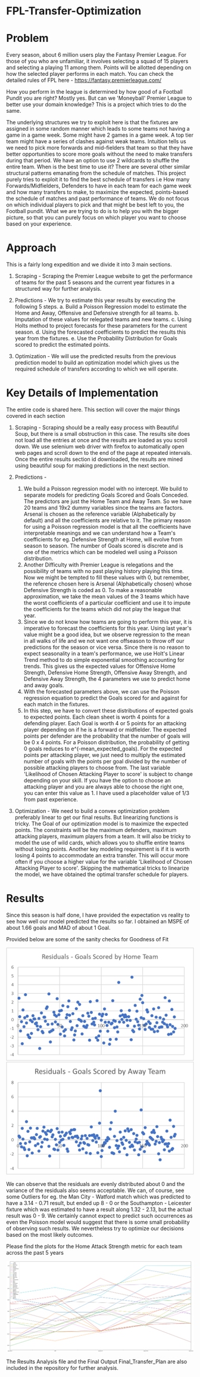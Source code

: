 # FPL-Transfer-Optimization
 
# Problem
Every season, about 6 million users play the Fantasy Premier League. For those of you who are unfamiliar, it involves selecting a squad of 15 players and selecting a playing 11 among them. Points will be allotted depending on how the selected player performs in each match. You can check the detailed rules of FPL here - https://fantasy.premierleague.com/

How you perform in the league is determined by how good of a Football Pundit you are right? Mostly yes. But can we 'Moneyball' Premier League to better use your domain knowledge? This is a project which tries to do the same.

The underlying structures we try to exploit here is that the fixtures are assigned in some random manner which leads to some teams not having a game in a game week. Some might have 2 games in a game week. A top tier team might have a series of clashes against weak teams. Intuition tells us we need to pick more forwards and mid-fielders that team so that they have better opportunities to score more goals without the need to make transfers during that period. We have an option to use 2 wildcards to shuffle the entire team. When is the best time to use it? There are several other similar structural patterns emanating from the schedule of matches. This project purely tries to exploit it to find the best schedule of transfers i.e How many Forwards/Midfielders, Defenders to have in each team for each game week and how many transfers to make, to maximize the expected, points-based the schedule of matches and past performance of teams. We do not focus on which individual players to pick and that might be best left to you, the Football pundit. What we are trying to do is to help you with the bigger picture, so that you can purely focus on which player you want to choose based on your experience.

# Approach
This is a fairly long expedition and we divide it into 3 main sections.

1. Scraping - Scraping the Premier League website to get the performance of teams for the past 5 seasons and the current year fixtures in a structured way for further analysis.

2. Predictions - We try to estimate this year results by executing the following 5 steps.
    a. Build a Poisson Regression model to estimate the Home and Away, Offensive and Defensive strength for all teams. 
    b. Imputation of these values for relegated teams and new teams. 
    c. Using Holts method to project forecasts for these parameters for the current season. 
    d. Using the forecasted coefficients to predict the results this year from the fixtures.
    e. Use the Probability Distribution for Goals scored to predict the estimated points.
    
3. Optimization - We will use the predicted results from the previous prediction model to build an optimization model which gives us the required schedule of transfers according to which we will operate.

# Key Details of Implementation
The entire code is shared here. This section will cover the major things covered in each section

1. Scraping - Scraping should be a really easy process with Beautiful Soup, but there is a small obstruction in this case. The results site does not load all the entries at once and the results are loaded as you scroll down. We use selenium web driver with firefox to automatically open web pages and scroll down to the end of the page at repeated intervals. Once the entire results section id downloaded, the results are mined using beautiful soup for making predictions in the next section.

2. Predictions - 
    1. We build a Poisson regression model with no intercept. We build to separate models for predicting Goals Scored and Goals Conceded. The predictors are just the Home Team and Away Team. So we have 20 teams and 19x2 dummy variables since the teams are factors. Arsenal is chosen as the reference variable (Alphabetically by default) and all the coefficients are relative to it. The primary reason for using a Poisson regression model is that all the coefficients have interpretable meanings and we can understand how a Team's coefficients for eg. Defensive Strength at Home, will evolve from season to season. The number of Goals scored is discrete and is one of the metrics which can be modeled well using a Poisson distribution.
    2. Another Difficulty with Premier League is relegations and the possibility of teams with no past playing history playing this time. Now we might be tempted to fill these values with 0, but remember, the reference chosen here is Arsenal (Alphabetically chosen) whose Defensive Strength is coded as 0. To make a reasonable approximation, we take the mean values of the 3 teams which have the worst coefficients of a particular coefficient and use it to impute the coefficients for the teams which did not play the league that year.
    3. Since we do not know how teams are going to perform this year, it is imperative to forecast the coefficients for this year. Using last year's value might be a good idea, but we observe regression to the mean in all walks of life and we not want one offseason to throw off our predictions for the season or vice versa. Since there is no reason to expect seasonality in a team's performance, we use Holt's Linear Trend method to do simple exponential smoothing accounting for trends. This gives us the expected values for Offensive Home Strength, Defensive Home Strength, Offensive Away Strength, and Defensive Away Strength, the 4 parameters we use to predict home and away goals.
    4. With the forecasted parameters above, we can use the Poisson regression equation to predict the Goals scored for and against for each match in the fixtures. 
    5. In this step, we have to convert these distributions of expected goals to expected points. Each clean sheet is worth 4 points for a defending player. Each Goal is worth 4 or 5 points for an attacking player depending on if he is a forward or midfielder. The expected points per defender are the probability that the number of goals will be 0 x 4 points. For a Poisson distribution, the probability of getting 0 goals reduces to e^(-mean_expected_goals). For the expected points per attacking player, we just need to multiply the estimated number of goals with the points per goal divided by the number of possible attacking players to choose from. The last variable 'Likelihood of Chosen Attacking Player to score' is subject to change depending on your skill. If you have the option to choose an attacking player and you are always able to choose the right one, you can enter this value as 1. I have used a placeholder value of 1/3 from past experience.
    
3. Optimization - We need to build a convex optimization problem preferably linear to get our final results. But linearizing functions is tricky. The Goal of our optimization model is to maximize the expected points. The constraints will be the maximum defenders, maximum attacking players, maximum players from a team. It will also be tricky to model the use of wild cards, which allows you to shuffle entire teams without losing points. Another key modeling requirement is if it is worth losing 4 points to accommodate an extra transfer. This will occur more often if you choose a higher value for the variable 'Likelihood of Chosen Attacking Player to score'. Skipping the mathematical tricks to linearize the model, we have obtained the optimal transfer schedule for players.

# Results
Since this season is half done, I have provided the expectation vs reality to see how well our model predicted the results so far. I obtained an MSPE of about 1.66 goals and MAD of about 1 Goal. 

Provided below are some of the sanity checks for Goodness of Fit

![Residual Distribution 1](https://github.com/Arunachalam-M/FPL-Transfer-Optimization/blob/master/Residuals1.jpg)
![Residual Distribution 2](https://github.com/Arunachalam-M/FPL-Transfer-Optimization/blob/master/Residuals2.jpg)

We can observe that the residuals are evenly distributed about 0 and the variance of the residuals also seems acceptable. We can, of course, see some Outliers for eg. the Man City	- Watford match which was predicted to have a 3.14 -	0.71 result, but ended up 8 - 0 or the Southampton -	Leicester	fixture which was estimated to have a result along 1.32	- 2.13,	but the actual result was 0 - 9. We certainly cannot expect to predict such occurrences as even the Poisson model would suggest that there is some small probability of observing such results. We nevertheless try to optimize our decisions based on the most likely outcomes.

Please find the plots for the Home Attack Strength metric for each team across the past 5 years

![Exponential Smoothing](https://github.com/Arunachalam-M/FPL-Transfer-Optimization/blob/master/Forecasts.png)

The Results Analysis file and the Final Output Final_Transfer_Plan are also included in the repository for further analysis.
